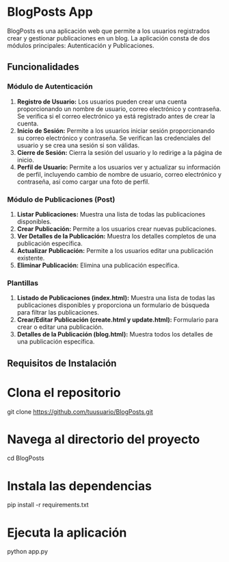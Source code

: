 # BlogPosts App

BlogPosts es una aplicación web que permite a los usuarios registrados crear y gestionar publicaciones en un blog. La aplicación consta de dos módulos principales: Autenticación y Publicaciones.

## Funcionalidades

### Módulo de Autenticación

1. **Registro de Usuario:** Los usuarios pueden crear una cuenta proporcionando un nombre de usuario, correo electrónico y contraseña. Se verifica si el correo electrónico ya está registrado antes de crear la cuenta.
2. **Inicio de Sesión:** Permite a los usuarios iniciar sesión proporcionando su correo electrónico y contraseña. Se verifican las credenciales del usuario y se crea una sesión si son válidas.
3. **Cierre de Sesión:** Cierra la sesión del usuario y lo redirige a la página de inicio.
4. **Perfil de Usuario:** Permite a los usuarios ver y actualizar su información de perfil, incluyendo cambio de nombre de usuario, correo electrónico y contraseña, así como cargar una foto de perfil.

### Módulo de Publicaciones (Post)

1. **Listar Publicaciones:** Muestra una lista de todas las publicaciones disponibles.
2. **Crear Publicación:** Permite a los usuarios crear nuevas publicaciones.
3. **Ver Detalles de la Publicación:** Muestra los detalles completos de una publicación específica.
4. **Actualizar Publicación:** Permite a los usuarios editar una publicación existente.
5. **Eliminar Publicación:** Elimina una publicación específica.

### Plantillas

1. **Listado de Publicaciones (index.html):** Muestra una lista de todas las publicaciones disponibles y proporciona un formulario de búsqueda para filtrar las publicaciones.
2. **Crear/Editar Publicación (create.html y update.html):** Formulario para crear o editar una publicación.
3. **Detalles de la Publicación (blog.html):** Muestra todos los detalles de una publicación específica.

## Requisitos de Instalación

# Clona el repositorio
git clone https://github.com/tuusuario/BlogPosts.git

# Navega al directorio del proyecto
cd BlogPosts

# Instala las dependencias
pip install -r requirements.txt

# Ejecuta la aplicación
python app.py
